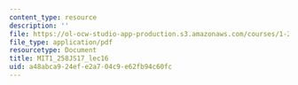 ```yaml
---
content_type: resource
description: ''
file: https://ol-ocw-studio-app-production.s3.amazonaws.com/courses/1-258j-public-transportation-systems-spring-2017/a48abca924efe2a704c9e62fb94c60fc_MIT1_258JS17_lec16.pdf
file_type: application/pdf
resourcetype: Document
title: MIT1_258JS17_lec16
uid: a48abca9-24ef-e2a7-04c9-e62fb94c60fc
---
```

